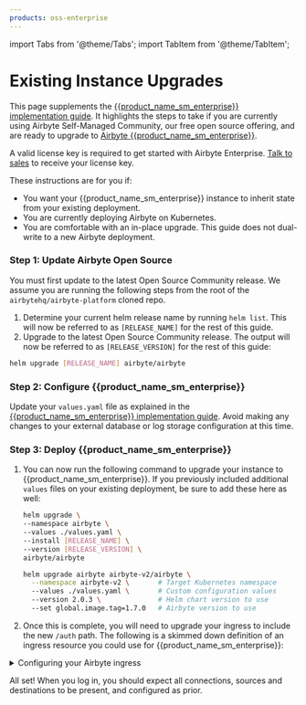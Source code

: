 ```yaml
---
products: oss-enterprise
---
```


import Tabs from '@theme/Tabs';
import TabItem from '@theme/TabItem';

# Existing Instance Upgrades

This page supplements the [{{product_name_sm_enterprise}} implementation guide](./implementation-guide.md). It highlights the steps to take if you are currently using Airbyte Self-Managed Community, our free open source offering, and are ready to upgrade to [Airbyte {{product_name_sm_enterprise}}](./README.md).

A valid license key is required to get started with Airbyte Enterprise. [Talk to sales](https://airbyte.com/company/talk-to-sales) to receive your license key.

These instructions are for you if:

- You want your {{product_name_sm_enterprise}} instance to inherit state from your existing deployment.
- You are currently deploying Airbyte on Kubernetes.
- You are comfortable with an in-place upgrade. This guide does not dual-write to a new Airbyte deployment.

### Step 1: Update Airbyte Open Source

You must first update to the latest Open Source Community release. We assume you are running the following steps from the root of the `airbytehq/airbyte-platform` cloned repo.

1. Determine your current helm release name by running `helm list`. This will now be referred to as `[RELEASE_NAME]` for the rest of this guide.
2. Upgrade to the latest Open Source Community release. The output will now be referred to as `[RELEASE_VERSION]` for the rest of this guide:

```sh
helm upgrade [RELEASE_NAME] airbyte/airbyte
```

### Step 2: Configure {{product_name_sm_enterprise}}

Update your `values.yaml` file as explained in the [{{product_name_sm_enterprise}} implementation guide](./implementation-guide.md). Avoid making any changes to your external database or log storage configuration at this time.

### Step 3: Deploy {{product_name_sm_enterprise}}

1. You can now run the following command to upgrade your instance to {{product_name_sm_enterprise}}. If you previously included additional `values` files on your existing deployment, be sure to add these here as well:

    <Tabs groupId="helm-chart-version">
    <TabItem value='helm-1' label='Helm chart V1' default>

    ```bash
    helm upgrade \
    --namespace airbyte \
    --values ./values.yaml \
    --install [RELEASE_NAME] \
    --version [RELEASE_VERSION] \
    airbyte/airbyte
    ```

    </TabItem>
    <TabItem value='helm-2' label='Helm chart V2' default>

    ```bash
    helm upgrade airbyte airbyte-v2/airbyte \
      --namespace airbyte-v2 \       # Target Kubernetes namespace
      --values ./values.yaml \       # Custom configuration values
      --version 2.0.3 \              # Helm chart version to use
      --set global.image.tag=1.7.0   # Airbyte version to use
    ```

    </TabItem>
    </Tabs>

2. Once this is complete, you will need to upgrade your ingress to include the new `/auth` path. The following is a skimmed down definition of an ingress resource you could use for {{product_name_sm_enterprise}}:

<details>
<summary>Configuring your Airbyte ingress</summary>

```yaml
apiVersion: networking.k8s.io/v1
kind: Ingress
metadata:
  name: # ingress name, example: enterprise-demo
  annotations:
    nginx.ingress.kubernetes.io/ssl-redirect: "false"
spec:
  ingressClassName: nginx
  rules:
    - host: airbyte.example.com # replace with your host
      http:
        paths:
          - backend:
              service:
                # format is ${RELEASE_NAME}-airbyte-connector-builder-server-svc
                name: airbyte-enterprise-airbyte-connector-builder-server-svc
                port:
                  number: 80 # service port, example: 8080
            path: /api/v1/connector_builder/
            pathType: Prefix
          - backend:
              service:
                # format is ${RELEASE_NAME}-airbyte-server-svc
                name: airbyte-enterprise-airbyte-server-svc
                port:
                  number: 8001 # service port, example: 8080
            path: /
            pathType: Prefix
```

</details>

All set! When you log in, you should expect all connections, sources and destinations to be present, and configured as prior.
